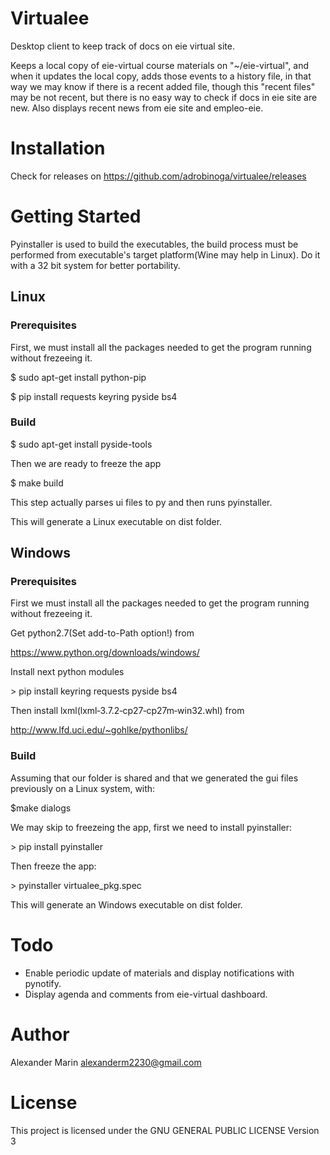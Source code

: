 # Virtualee
Desktop client to keep track of docs on eie virtual site.

Keeps a local copy of eie-virtual course materials on "~/eie-virtual", and when it updates the local copy, adds those events to a history file, in that way we may know if there is a recent added file, though this "recent files" may be not recent, but there is no easy way to check if docs in eie site are new. Also displays recent news from eie site and empleo-eie.

# Installation
Check for releases on <https://github.com/adrobinoga/virtualee/releases>

# Getting Started
Pyinstaller is used to build the executables, the build process must be performed from executable's target platform(Wine may help in Linux). Do it with a 32 bit system for better portability.


## Linux

### Prerequisites
First, we must install all the packages needed to get the program running without frezeeing it.

$ sudo apt-get install python-pip

$ pip install requests keyring pyside bs4

### Build

$ sudo apt-get install pyside-tools

Then we are ready to freeze the app

$ make build

This step actually parses ui files to py and then runs pyinstaller.

This will generate a Linux executable on dist folder.

## Windows

### Prerequisites
First we must install all the packages needed to get the program running without frezeeing it.

Get python2.7(Set add-to-Path option!) from 

<https://www.python.org/downloads/windows/>

Install next python modules

\> pip install keyring requests pyside bs4

Then install lxml(lxml‑3.7.2‑cp27‑cp27m‑win32.whl) from

<http://www.lfd.uci.edu/~gohlke/pythonlibs/>


### Build
Assuming that our folder is shared and that we generated the gui files previously on a Linux system, with:

$make dialogs

We may skip to freezeing the app, first we need to install pyinstaller:

\> pip install pyinstaller

Then freeze the app:

\> pyinstaller virtualee_pkg.spec

This will generate an Windows executable on dist folder.

# Todo
 - Enable periodic update of materials and display notifications with pynotify.
 - Display agenda and comments from eie-virtual dashboard.

# Author

Alexander Marin <alexanderm2230@gmail.com>

# License

This project is licensed under the GNU GENERAL PUBLIC LICENSE Version 3